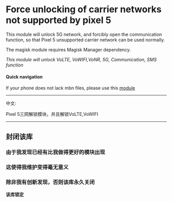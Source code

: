 # Force unlocking of carrier networks not supported by pixel 5
This module will unlock 5G network, and forcibly open the communication function, so that Pixel 5 unsupported carrier network can be used normally.

The magisk module requires Magisk Manager dependency.

*This module will unlock VoLTE, VoWIFI,VoNR, 5G, Communication, SMS function*

#### Quick navigation
If your phone does not lack mbn files, please use this [module](https://github.com/ender-zhao/Pixel-5-operator-network-unlock/releases/tag/1-Mini)
****
中文:

Pixel 5三网解锁模块，并且解锁VoLTE,VoWIFI
****
## 封闭该库
### 由于我发现已经有比我做得更好的模块出现
### 这使得我维护变得毫无意义
### 除非我有创新发现，否则该库永久关闭

**该库锁定**
